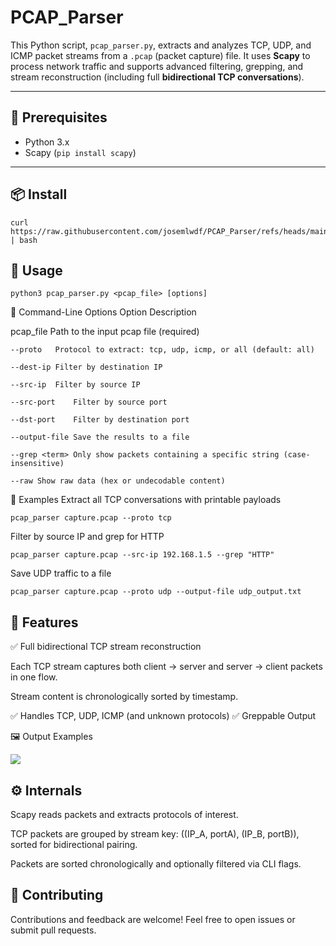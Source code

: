 # PCAP_Parser

This Python script, `pcap_parser.py`, extracts and analyzes TCP, UDP, and ICMP packet streams from a `.pcap` (packet capture) file. It uses **Scapy** to process network traffic and supports advanced filtering, grepping, and stream reconstruction (including full **bidirectional TCP conversations**).

---

## 🧰 Prerequisites

- Python 3.x
- Scapy (`pip install scapy`)

---

## 📦 Install

    curl https://raw.githubusercontent.com/josemlwdf/PCAP_Parser/refs/heads/main/install.sh | bash

## 🚀 Usage

    python3 pcap_parser.py <pcap_file> [options]

🔧 Command-Line Options
Option	Description
        
pcap_file	Path to the input pcap file (required)

``--proto	Protocol to extract: tcp, udp, icmp, or all (default: all)``

``--dest-ip	Filter by destination IP``

``--src-ip	Filter by source IP``

``--src-port	Filter by source port``

``--dst-port	Filter by destination port``

``--output-file	Save the results to a file``

``--grep <term>	Only show packets containing a specific string (case-insensitive)``

``--raw	Show raw data (hex or undecodable content)``

📌 Examples
Extract all TCP conversations with printable payloads

    pcap_parser capture.pcap --proto tcp

Filter by source IP and grep for HTTP

    pcap_parser capture.pcap --src-ip 192.168.1.5 --grep "HTTP"

Save UDP traffic to a file

    pcap_parser capture.pcap --proto udp --output-file udp_output.txt

## 🧠 Features

✅ Full bidirectional TCP stream reconstruction

Each TCP stream captures both client → server and server → client packets in one flow.

Stream content is chronologically sorted by timestamp.

✅ Handles TCP, UDP, ICMP (and unknown protocols)
✅ Greppable Output


🖼️ Output Examples
<p align="left"> <img src="https://github.com/user-attachments/assets/2791f9b8-8ec4-4677-afeb-c27c6fa1b6e6"> </p>

## ⚙️ Internals

Scapy reads packets and extracts protocols of interest.

TCP packets are grouped by stream key: ((IP_A, portA), (IP_B, portB)), sorted for bidirectional pairing.

Packets are sorted chronologically and optionally filtered via CLI flags.


## 🤝 Contributing

Contributions and feedback are welcome! Feel free to open issues or submit pull requests.
